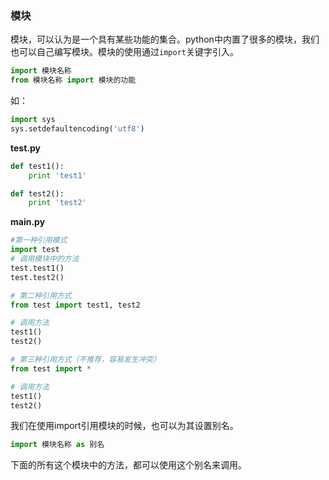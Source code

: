 ### 模块

模块，可以认为是一个具有某些功能的集合。python中内置了很多的模块，我们也可以自己编写模块。模块的使用通过`import`关键字引入。

```python
import 模块名称
from 模块名称 import 模块的功能
```
如：

```python
import sys
sys.setdefaultencoding('utf8')
```

**test.py**

```python
def test1():
    print 'test1'

def test2():
    print 'test2'
```

**main.py**

```python
#第一种引用模式
import test
# 调用模块中的方法
test.test1()
test.test2()
```

```python
# 第二种引用方式
from test import test1, test2

# 调用方法
test1()
test2()
```

```python
# 第三种引用方式（不推荐，容易发生冲突）
from test import *

# 调用方法
test1()
test2()
```

我们在使用import引用模块的时候，也可以为其设置别名。
```python
import 模块名称 as 别名
```
下面的所有这个模块中的方法，都可以使用这个别名来调用。